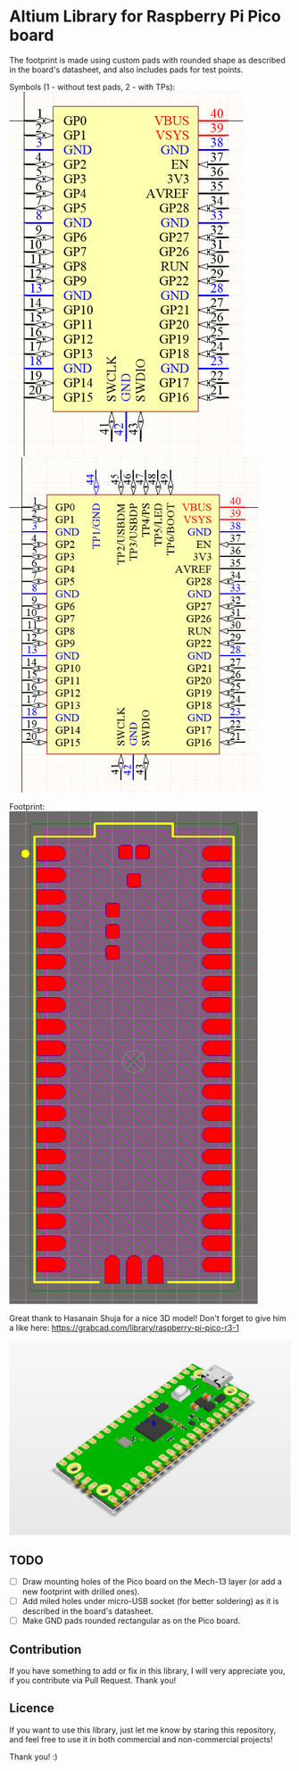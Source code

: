 # Altium Library for Raspberry Pi Pico board

The footprint is made using custom pads with rounded shape as described in the board's datasheet, and also includes pads for test points.

Symbols (1 - without test pads, 2 - with TPs):
![](Screenshots/Symbol-1.png) ![](Screenshots/Symbol-2.png) 

Footprint:
![](Screenshots/Footprint.png)

Great thank to Hasanain Shuja for a nice 3D model! Don't forget to give him a like here:
https://grabcad.com/library/raspberry-pi-pico-r3-1

![](Screenshots/View3D.png)

## TODO

* [ ] Draw mounting holes of the Pico board on the Mech-13 layer (or add a new footprint with drilled ones).
* [ ] Add miled holes under micro-USB socket (for better soldering) as it is described in the board's datasheet.
* [ ] Make GND pads rounded rectangular as on the Pico board.

## Contribution

If you have something to add or fix in this library, I will very appreciate you, if you contribute via Pull Request. Thank you!

## Licence

If you want to use this library, just let me know by staring this repository, and feel free to use it in both  commercial and non-commercial projects!

Thank you! :)
